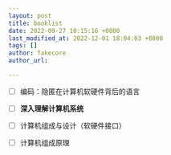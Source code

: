 ```yaml
---
layout: post
title: booklist
date: 2022-09-27 10:15:16 +0800
last_modified_at: 2022-12-01 18:04:03 +0800
tags: []
author: fakecore
author_url:

---
```


- [ ] 编码：隐匿在计算机软硬件背后的语言
- [ ] **深入理解计算机系统**
- [ ] 计算机组成与设计（软硬件接口）
- [ ] 计算机组成原理



